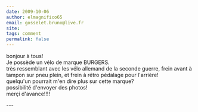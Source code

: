 ```yaml
---
date: 2009-10-06
author: elmagnifico65
email: gosselet.bruno@live.fr
site: 
tags: comment
permalink: false
---
```


<p>bonjour à tous!<br />
Je possède un vélo de marque BURGERS.<br />
très ressemblant avec les vélo allemand de la seconde guerre, frein avant à tampon sur pneu plein, et frein à rétro pédalage pour l'arrière!<br />
quelqu'un pourrait m'en dire plus sur cette marque?<br />
possibilité d'envoyer des photos!<br />
merçi d'avance!!!!</p>
---